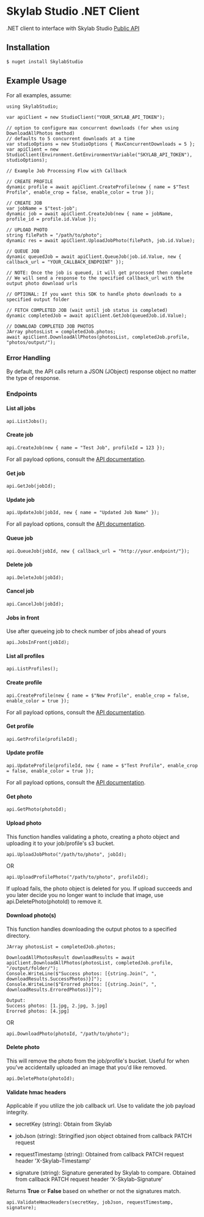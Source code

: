 # Skylab Studio .NET Client

.NET client to interface with Skylab Studio [Public API](https://studio-docs.skylabtech.ai)

## Installation

```bash
$ nuget install SkylabStudio
```

## Example Usage

For all examples, assume:

```dotnet
using SkylabStudio;

var apiClient = new StudioClient("YOUR_SKYLAB_API_TOKEN");

// option to configure max concurrent downloads (for when using DownloadAllPhotos method)
// defaults to 5 concurrent downloads at a time
var studioOptions = new StudioOptions { MaxConcurrentDownloads = 5 };
var apiClient = new StudioClient(Environment.GetEnvironmentVariable("SKYLAB_API_TOKEN"), studioOptions);
```

```dotnet
// Example Job Processing Flow with Callback

// CREATE PROFILE
dynamic profile = await apiClient.CreateProfile(new { name = $"Test Profile", enable_crop = false, enable_color = true });

// CREATE JOB
var jobName = $"test-job";
dynamic job = await apiClient.CreateJob(new { name = jobName, profile_id = profile.id.Value });

// UPLOAD PHOTO
string filePath = "/path/to/photo";
dynamic res = await apiClient.UploadJobPhoto(filePath, job.id.Value);

// QUEUE JOB
dynamic queuedJob = await apiClient.QueueJob(job.id.Value, new { callback_url = "YOUR_CALLBACK_ENDPOINT" });

// NOTE: Once the job is queued, it will get processed then complete
// We will send a response to the specified callback_url with the output photo download urls
```

```dotnet
// OPTIONAL: If you want this SDK to handle photo downloads to a specified output folder

// FETCH COMPLETED JOB (wait until job status is completed)
dynamic completedJob = await apiClient.GetJob(queuedJob.id.Value);

// DOWNLOAD COMPLETED JOB PHOTOS
JArray photosList = completedJob.photos;
await apiClient.DownloadAllPhotos(photosList, completedJob.profile, "photos/output/");
```

### Error Handling

By default, the API calls return a JSON (JObject) response object no matter the type of response.

### Endpoints

#### List all jobs

```dotnet
api.ListJobs();
```

#### Create job

```dotnet
api.CreateJob(new { name = "Test Job", profileId = 123 });
```

For all payload options, consult the [API documentation](https://studio-docs.skylabtech.ai/#tag/job/operation/createJob).

#### Get job

```dotnet
api.GetJob(jobId);
```

#### Update job

```dotnet
api.UpdateJob(jobId, new { name = "Updated Job Name" });
```

For all payload options, consult the [API documentation](https://studio-docs.skylabtech.ai/#tag/job/operation/updateJobById).

#### Queue job

```dotnet
api.QueueJob(jobId, new { callback_url = "http://your.endpoint/"});
```

#### Delete job

```dotnet
api.DeleteJob(jobId);
```

#### Cancel job

```dotnet
api.CancelJob(jobId);
```

#### Jobs in front

Use after queueing job to check number of jobs ahead of yours

```dotnet
api.JobsInFront(jobId);
```

#### List all profiles

```dotnet
api.ListProfiles();
```

#### Create profile

```dotnet
api.CreateProfile(new { name = $"New Profile", enable_crop = false, enable_color = true });
```

For all payload options, consult the [API documentation](https://studio-docs.skylabtech.ai/#tag/profile/operation/createProfile).

#### Get profile

```dotnet
api.GetProfile(profileId);
```

#### Update profile

```dotnet
api.UpdateProfile(profileId, new { name = $"Test Profile", enable_crop = false, enable_color = true });
```

For all payload options, consult the [API documentation](https://studio-docs.skylabtech.ai/#tag/profile/operation/updateProfileById).

#### Get photo

```dotnet
api.GetPhoto(photoId);
```

#### Upload photo

This function handles validating a photo, creating a photo object and uploading it to your job/profile's s3 bucket.

```dotnet
api.UploadJobPhoto("/path/to/photo", jobId);
```

OR

```dotnet
api.UploadProfilePhoto("/path/to/photo", profileId);
```

If upload fails, the photo object is deleted for you. If upload succeeds and you later decide you no longer want to include that image, use api.DeletePhoto(photoId) to remove it.

#### Download photo(s)

This function handles downloading the output photos to a specified directory.

```dotnet
JArray photosList = completedJob.photos;

DownloadAllPhotosResult downloadResults = await apiClient.DownloadAllPhotos(photosList, completedJob.profile, "/output/folder/");
Console.WriteLine($"Success photos: [{string.Join(", ", downloadResults.SuccessPhotos)}]");
Console.WriteLine($"Erorred photos: [{string.Join(", ", downloadResults.ErroredPhotos)}]");

Output:
Success photos: [1.jpg, 2.jpg, 3.jpg]
Erorred photos: [4.jpg]
```

OR

```dotnet
api.DownloadPhoto(photoId, "/path/to/photo");
```

#### Delete photo

This will remove the photo from the job/profile's bucket. Useful for when you've accidentally uploaded an image that you'd like removed.

```dotnet
api.DeletePhoto(photoId);
```

#### Validate hmac headers

Applicable if you utilize the job callback url. Use to validate the job payload integrity.

- secretKey (string): Obtain from Skylab

- jobJson (string): Stringified json object obtained from callback PATCH request

- requestTimestamp (string): Obtained from callback PATCH request header 'X-Skylab-Timestamp'

- signature (string): Signature generated by Skylab to compare. Obtained from callback PATCH request header 'X-Skylab-Signature'

Returns **True** or **False** based on whether or not the signatures match.

```dotnet
api.ValidateHmacHeaders(secretKey, jobJson, requestTimestamp, signature);
```

